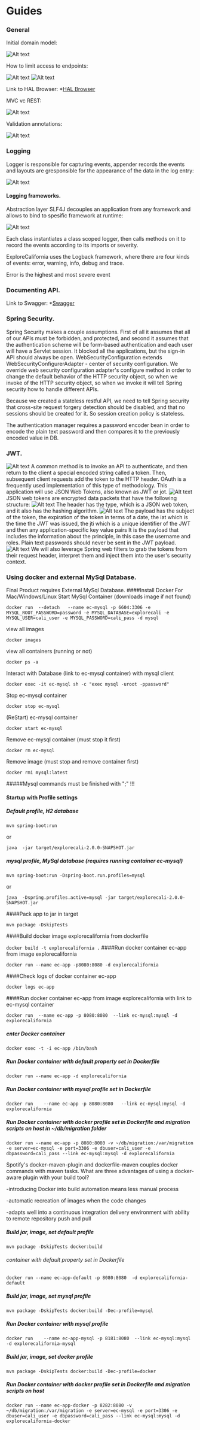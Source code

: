# Guides

### General
Initial domain model:

![Alt text](screens/domain-model.jpg?raw=true "Optional Title")

How to limit access to endpoints:

![Alt text](screens/Repo-endpoint-override.jpg?raw=true "Optional Title")
![Alt text](screens/Repo-methods-restrictions.jpg?raw=true "Optional Title")

Link to HAL Browser:
*[HAL Browser](http://localhost:8080/browser/index.html#/)

MVC vc REST:

![Alt text](screens/SpringDataRestVCSpringMVC.jpg?raw=true "Optional Title")

Validation annotations:

![Alt text](screens/Validation-annotations.jpg?raw=true "Optional Title")

### Logging
Logger is responsible for capturing events, appender records the events and 
layouts are gresponsible for the appearance of the data in the log entry:

![Alt text](screens/Logging-structure.jpg?raw=true "Optional Title")

#### Logging frameworks.
Abstraction layer SLF4J decouples an application from any framework and allows to bind
to spesific framework at runtime:

![Alt text](screens/Logging-frameworks.jpg?raw=true "Optional Title")

Each class instantiates a class scoped logger,
then calls methods on it to record the events
according to its imports or severity.

ExploreCalifornia uses the Logback framework,
where there are four kinds of events:
error, warning, info, debug and trace.

Error is the highest and most severe event

### Documenting API.
Link to Swagger:
*[Swagger](http://localhost:8080/swagger-ui/index.html#/)

### Spring Security.
Spring Security makes a couple assumptions.
First of all it assumes that all of our APIs must be forbidden, and protected,
and second it assumes that the authentication scheme will be form-based authentication
and each user will have a Servlet session.
It blocked all the applications, but the sign-in API should always be open.
WebSecurityConfiguration extends WebSecurityConfigurerAdapter - center of security configuration.
We override web security configuration adapter's configure method in order to change the default behavior
of the HTTP security object, so when we invoke of the HTTP security object, so when we invoke
it will tell Spring security how to handle different APIs.

Because we created a stateless restful API, we need to tell Spring security that cross-site
request forgery detection should be disabled, and that no sessions should be created for it.
So session creation policy is stateless.

The authentication manager requires a password encoder bean in order to encode the plain text password
and then compares it to the previously encoded value in DB.

### JWT.
![Alt text](screens/SecurityVCRest.jpg?raw=true "Optional Title")
A common method is to invoke an API to authenticate, and then return to the client
a special encoded string called a token. Then, subsequent client requests
add the token to the HTTP header. OAuth is a frequently used implementation
of this type of methodology.
This application will use JSON Web Tokens, also known as JWT or jot.
![Alt text](screens/JWT-flow.jpg?raw=true "Optional Title")
JSON web tokens are encrypted data packets that have the following structure:
![Alt text](screens/JWT-header.jpg?raw=true "Optional Title")
The header has the type, which is a JSON web token, and it also has the hashing algorithm.
![Alt text](screens/JWT-payload.jpg?raw=true "Optional Title")
The payload has the subject of the token, the expiration of the token in terms of a date,
the iat which is the time the JWT was issued, the jti which is a unique identifier of the JWT
and then any application-specific key value pairs
It is the payload that includes the information about the principle, in this case the username and roles.
Plain text passwords should never be sent in the JWT payload.
![Alt text](screens/JWT-signature.jpg?raw=true "Optional Title")
We will also leverage Spring web filters to grab the tokens from their request header,
interpret them and inject them into the user's security context.

### Using docker and external MySql Database.

Final Product requires External MySql Database.
####Install Docker For Mac/Windows/Linux
Start MySql Container (downloads image if not found)

``
docker run  --detach   --name ec-mysql -p 6604:3306 -e MYSQL_ROOT_PASSWORD=password -e MYSQL_DATABASE=explorecali -e MYSQL_USER=cali_user -e MYSQL_PASSWORD=cali_pass -d mysql
``

view all images

``
docker images
``

view all containers (running or not)

``
docker ps -a
``

Interact with Database (link to ec-mysql container) with mysql client

``
docker exec -it ec-mysql sh -c "exec mysql -uroot -ppassword"
``

Stop ec-mysql container

``
docker stop ec-mysql
``

(ReStart) ec-mysql container

``
docker start ec-mysql
``

Remove ec-mysql container (must stop it first)

``
docker rm ec-mysql
``

Remove image (must stop and remove container first)

``
docker rmi mysql:latest
``

#####Mysql commands must be finished with ";" !!!

#### Startup with Profile settings
##### Default profile, H2 database
``
mvn spring-boot:run
``

or

``
java  -jar target/explorecali-2.0.0-SNAPSHOT.jar
``
##### mysql profile, MySql database (requires running container ec-mysql)
``
mvn spring-boot:run -Dspring-boot.run.profiles=mysql 
``

or

``
java  -Dspring.profiles.active=mysql -jar target/explorecali-2.0.0-SNAPSHOT.jar
``

####Pack app to jar in target

``
mvn package -DskipTests 
``

####Build docker image explorecalifornia from dockerfile

``
docker build -t explorecalifornia .
``
####Run docker container ec-app from image explorecalifornia

``
docker run --name ec-app -p8080:8080 -d explorecalifornia
``

####Check logs of docker container ec-app

``
docker logs ec-app
``

####Run docker container ec-app from image explorecalifornia with link to ec-mysql container

``
docker run  --name ec-app -p 8080:8080  --link ec-mysql:mysql -d explorecalifornia
``

##### enter Docker container
``
docker exec -t -i ec-app /bin/bash
``

##### Run Docker container with default property set in Dockerfile
``
docker run --name ec-app -d explorecalifornia
``
##### Run Docker container with mysql profile set in Dockerfile
``
docker run    --name ec-app -p 8080:8080   --link ec-mysql:mysql -d explorecalifornia
``
##### Run Docker container with docker profile set in Dockerfile and migration scripts on host in ~/db/migration folder
``
docker run --name ec-app -p 8080:8080 -v ~/db/migration:/var/migration -e server=ec-mysql -e port=3306 -e dbuser=cali_user -e dbpassword=cali_pass --link ec-mysql:mysql -d explorecalifornia
``

Spotify's docker-maven-plugin and dockerfile-maven couples docker commands with maven tasks.
 What are three advantages of using a docker-aware plugin with your build tool?
 
-introducing Docker into build automation means less manual process

-automatic recreation of images when the code changes

-adapts well into a continuous integration delivery environment with ability to remote repository push and pull 


##### Build jar, image, set default profile
``
mvn package -DskipTests docker:build 
``
###### container with default property set in Dockerfile
``
docker run --name ec-app-default -p 8080:8080  -d explorecalifornia-default
``
##### Build jar, image, set mysql profile
``
mvn package -DskipTests docker:build -Dec-profile=mysql
``
##### Run Docker container with mysql profile
``
docker run    --name ec-app-mysql -p 8181:8080  --link ec-mysql:mysql -d explorecalifornia-mysql
``
##### Build jar, image, set docker profile
``
mvn package -DskipTests docker:build -Dec-profile=docker
``
##### Run Docker container with docker profile set in Dockerfile and migration scripts on host
``
docker run --name ec-app-docker -p 8282:8080 -v ~/db/migration:/var/migration -e server=ec-mysql -e port=3306 -e dbuser=cali_user -e dbpassword=cali_pass --link ec-mysql:mysql -d explorecalifornia-docker
``
